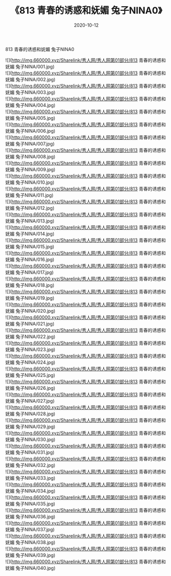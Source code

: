 ﻿---
layout: post
title:  《813 青春的诱惑和妩媚 兔子NINA0》
date:   2020-10-12
img: http://img.660000.xyz/Sharelink/秀人网/秀人网第01部分/813 青春的诱惑和妩媚 兔子NINA0/000.jpg
categories: [美女, 清纯, 唯美]
---

813 青春的诱惑和妩媚 兔子NINA0

  ![](http://img.660000.xyz/Sharelink/秀人网/秀人网第01部分/813 青春的诱惑和妩媚 兔子NINA/001.jpg) <br> ![](http://img.660000.xyz/Sharelink/秀人网/秀人网第01部分/813 青春的诱惑和妩媚 兔子NINA/002.jpg) <br> ![](http://img.660000.xyz/Sharelink/秀人网/秀人网第01部分/813 青春的诱惑和妩媚 兔子NINA/003.jpg) <br> ![](http://img.660000.xyz/Sharelink/秀人网/秀人网第01部分/813 青春的诱惑和妩媚 兔子NINA/004.jpg) <br> ![](http://img.660000.xyz/Sharelink/秀人网/秀人网第01部分/813 青春的诱惑和妩媚 兔子NINA/005.jpg) <br> ![](http://img.660000.xyz/Sharelink/秀人网/秀人网第01部分/813 青春的诱惑和妩媚 兔子NINA/006.jpg) <br> ![](http://img.660000.xyz/Sharelink/秀人网/秀人网第01部分/813 青春的诱惑和妩媚 兔子NINA/007.jpg) <br> ![](http://img.660000.xyz/Sharelink/秀人网/秀人网第01部分/813 青春的诱惑和妩媚 兔子NINA/008.jpg) <br> ![](http://img.660000.xyz/Sharelink/秀人网/秀人网第01部分/813 青春的诱惑和妩媚 兔子NINA/009.jpg) <br> ![](http://img.660000.xyz/Sharelink/秀人网/秀人网第01部分/813 青春的诱惑和妩媚 兔子NINA/010.jpg) <br> ![](http://img.660000.xyz/Sharelink/秀人网/秀人网第01部分/813 青春的诱惑和妩媚 兔子NINA/011.jpg) <br> ![](http://img.660000.xyz/Sharelink/秀人网/秀人网第01部分/813 青春的诱惑和妩媚 兔子NINA/012.jpg) <br> ![](http://img.660000.xyz/Sharelink/秀人网/秀人网第01部分/813 青春的诱惑和妩媚 兔子NINA/013.jpg) <br> ![](http://img.660000.xyz/Sharelink/秀人网/秀人网第01部分/813 青春的诱惑和妩媚 兔子NINA/014.jpg) <br> ![](http://img.660000.xyz/Sharelink/秀人网/秀人网第01部分/813 青春的诱惑和妩媚 兔子NINA/015.jpg) <br> ![](http://img.660000.xyz/Sharelink/秀人网/秀人网第01部分/813 青春的诱惑和妩媚 兔子NINA/016.jpg) <br> ![](http://img.660000.xyz/Sharelink/秀人网/秀人网第01部分/813 青春的诱惑和妩媚 兔子NINA/017.jpg) <br> ![](http://img.660000.xyz/Sharelink/秀人网/秀人网第01部分/813 青春的诱惑和妩媚 兔子NINA/018.jpg) <br> ![](http://img.660000.xyz/Sharelink/秀人网/秀人网第01部分/813 青春的诱惑和妩媚 兔子NINA/019.jpg) <br> ![](http://img.660000.xyz/Sharelink/秀人网/秀人网第01部分/813 青春的诱惑和妩媚 兔子NINA/020.jpg) <br> ![](http://img.660000.xyz/Sharelink/秀人网/秀人网第01部分/813 青春的诱惑和妩媚 兔子NINA/021.jpg) <br> ![](http://img.660000.xyz/Sharelink/秀人网/秀人网第01部分/813 青春的诱惑和妩媚 兔子NINA/022.jpg) <br> ![](http://img.660000.xyz/Sharelink/秀人网/秀人网第01部分/813 青春的诱惑和妩媚 兔子NINA/023.jpg) <br> ![](http://img.660000.xyz/Sharelink/秀人网/秀人网第01部分/813 青春的诱惑和妩媚 兔子NINA/024.jpg) <br> ![](http://img.660000.xyz/Sharelink/秀人网/秀人网第01部分/813 青春的诱惑和妩媚 兔子NINA/025.jpg) <br> ![](http://img.660000.xyz/Sharelink/秀人网/秀人网第01部分/813 青春的诱惑和妩媚 兔子NINA/026.jpg) <br> ![](http://img.660000.xyz/Sharelink/秀人网/秀人网第01部分/813 青春的诱惑和妩媚 兔子NINA/027.jpg) <br> ![](http://img.660000.xyz/Sharelink/秀人网/秀人网第01部分/813 青春的诱惑和妩媚 兔子NINA/028.jpg) <br> ![](http://img.660000.xyz/Sharelink/秀人网/秀人网第01部分/813 青春的诱惑和妩媚 兔子NINA/029.jpg) <br> ![](http://img.660000.xyz/Sharelink/秀人网/秀人网第01部分/813 青春的诱惑和妩媚 兔子NINA/030.jpg) <br> ![](http://img.660000.xyz/Sharelink/秀人网/秀人网第01部分/813 青春的诱惑和妩媚 兔子NINA/031.jpg) <br> ![](http://img.660000.xyz/Sharelink/秀人网/秀人网第01部分/813 青春的诱惑和妩媚 兔子NINA/032.jpg) <br> ![](http://img.660000.xyz/Sharelink/秀人网/秀人网第01部分/813 青春的诱惑和妩媚 兔子NINA/033.jpg) <br> ![](http://img.660000.xyz/Sharelink/秀人网/秀人网第01部分/813 青春的诱惑和妩媚 兔子NINA/034.jpg) <br> ![](http://img.660000.xyz/Sharelink/秀人网/秀人网第01部分/813 青春的诱惑和妩媚 兔子NINA/035.jpg) <br> ![](http://img.660000.xyz/Sharelink/秀人网/秀人网第01部分/813 青春的诱惑和妩媚 兔子NINA/036.jpg) <br> ![](http://img.660000.xyz/Sharelink/秀人网/秀人网第01部分/813 青春的诱惑和妩媚 兔子NINA/037.jpg) <br> ![](http://img.660000.xyz/Sharelink/秀人网/秀人网第01部分/813 青春的诱惑和妩媚 兔子NINA/038.jpg) <br> ![](http://img.660000.xyz/Sharelink/秀人网/秀人网第01部分/813 青春的诱惑和妩媚 兔子NINA/039.jpg) <br> ![](http://img.660000.xyz/Sharelink/秀人网/秀人网第01部分/813 青春的诱惑和妩媚 兔子NINA/040.jpg) <br>